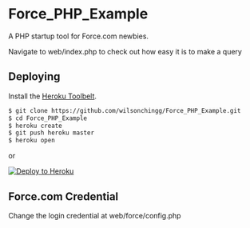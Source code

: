 # Force_PHP_Example

A PHP startup tool for Force.com newbies.

Navigate to web/index.php to check out how easy it is to make a query

## Deploying

Install the [Heroku Toolbelt](https://toolbelt.heroku.com/).

```sh
$ git clone https://github.com/wilsonchingg/Force_PHP_Example.git
$ cd Force_PHP_Example
$ heroku create
$ git push heroku master
$ heroku open
```

or

[![Deploy to Heroku](https://www.herokucdn.com/deploy/button.png)](https://heroku.com/deploy)

## Force.com Credential

Change the login credential at web/force/config.php

